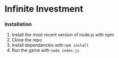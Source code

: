 # Infinite Investment
### Installation
1. Install the most recent version of node.js with npm
2. Clone the repo
3. Install dependancies with `npm install`
4. Run the game with `node index.js`
